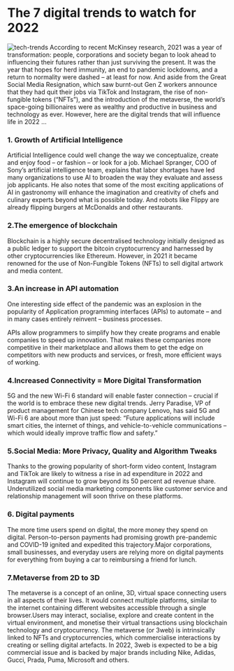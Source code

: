 # The 7 digital trends to watch for 2022  
![tech-trends](https://img.etimg.com/thumb/msid-88634316,width-525,height-393,imgsize-65126,resizemode-8,quality-100/tech/technology/tracking-the-buzz-in-tech.jpg)
According to recent McKinsey research, 2021 was a year of transformation: people, corporations and society began to look ahead to influencing their futures rather than just surviving the present. It was the year that hopes for herd immunity, an end to pandemic lockdowns, and a return to normality were dashed – at least for now. And aside from the Great Social Media Resignation, which saw burnt-out Gen Z workers announce that they had quit their jobs via TikTok and Instagram, the rise of non-fungible tokens (“NFTs”), and the introduction of the metaverse, the world’s space-going billionaires were as wealthy and productive in business and technology as ever.
However, here are the digital trends that will influence life in 2022 … 

### 1. Growth of Artificial Intelligence
Artificial Intelligence could well change the way we conceptualize, create and enjoy food – or fashion – or look for a job. Michael Spranger, COO of Sony’s artificial intelligence team, explains that labor shortages have led many organizations to use AI to broaden the way they evaluate and assess job applicants. He also notes that some of the most exciting applications of AI in gastronomy will enhance the imagination and creativity of chefs and culinary experts beyond what is possible today. And robots like Flippy are already flipping burgers at McDonalds and other restaurants.  
### 2.The emergence of blockchain  
Blockchain is a highly secure decentralised technology initially designed as a public ledger to support the bitcoin cryptocurrency and harnessed by other cryptocurrencies like Ethereum. However, in 2021 it became renowned for the use of Non-Fungible Tokens (NFTs) to sell digital artwork and media content.  
### 3.An increase in API automation  
One interesting side effect of the pandemic was an explosion in the popularity of Application programming interfaces (APIs) to automate – and in many cases entirely reinvent – business processes.

APIs allow programmers to simplify how they create programs and enable companies to speed up innovation. That makes these companies more competitive in their marketplace and allows them to get the edge on competitors with new products and services, or fresh, more efficient ways of working.  
### 4.Increased Connectivity = More Digital Transformation  
5G and the new Wi-Fi 6 standard will enable faster connection – crucial if the world is to embrace these new digital trends. Jerry Paradise, VP of product management for Chinese tech company Lenovo, has said 5G and Wi-Fi 6 are about more than just speed: “Future applications will include smart cities, the internet of things, and vehicle-to-vehicle communications – which would ideally improve traffic flow and safety.”  
### 5.Social Media: More Privacy, Quality and Algorithm Tweaks  
Thanks to the growing popularity of short-form video content, Instagram and TikTok are likely to witness a rise in ad expenditure in 2022 and Instagram will continue to grow beyond its 50 percent ad revenue share. Underutilized social media marketing components like customer service and relationship management will soon thrive on these platforms.  
### 6. Digital payments  
The more time users spend on digital, the more money they spend on digital. Person-to-person payments had promising growth pre-pandemic and COVID-19 ignited and expedited this trajectory.Major corporations, small businesses, and everyday users are relying more on digital payments for everything from buying a car to reimbursing a friend for lunch.
### 7.Metaverse from 2D to 3D  
The metaverse is a concept of an online, 3D, virtual space connecting users in all aspects of their lives. It would connect multiple platforms, similar to the internet containing different websites accessible through a single browser.Users may interact, socialise, explore and create content in the virtual environment, and monetise their virtual transactions using blockchain technology and cryptocurrency. The metaverse (or 3web) is intrinsically linked to NFTs and cryptocurrencies, which commercialise interactions by creating or selling digital artefacts. In 2022, 3web is expected to be a big commercial issue and is backed by major brands including Nike, Adidas, Gucci, Prada, Puma, Microsoft and others.


